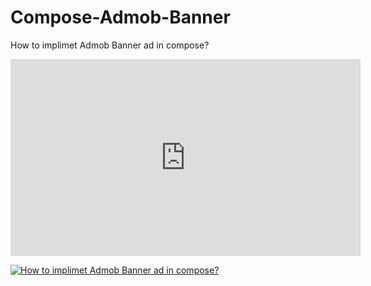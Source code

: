 # Compose-Admob-Banner
How to implimet Admob Banner ad in compose?


<iframe width="560" height="315" src="https://www.youtube.com/embed/vAlDqS6qj_E?si=vOr7d0ihswUZ9IXl" title="YouTube video player" frameborder="0" allow="accelerometer; autoplay; clipboard-write; encrypted-media; gyroscope; picture-in-picture; web-share" referrerpolicy="strict-origin-when-cross-origin" allowfullscreen></iframe>

[![How to implimet Admob Banner ad in compose?](https://img.youtube.com/vi/vAlDqS6qj_E/0.jpg)](https://www.youtube.com/watch?v=vAlDqS6qj_E)
